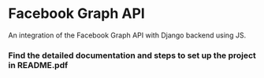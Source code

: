 # Facebook Graph API
An integration of the Facebook Graph API with Django backend using JS.

### Find the detailed documentation and steps to set up the project in README.pdf

